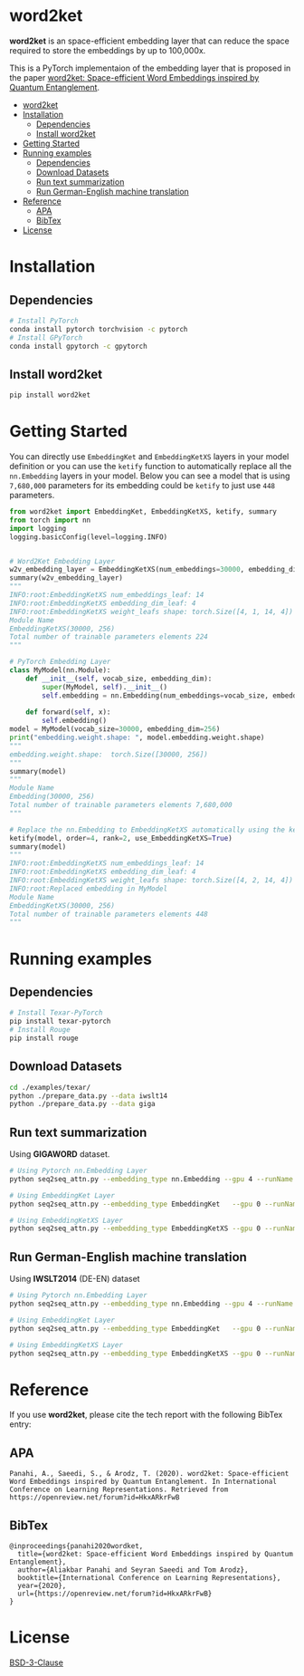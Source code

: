 # word2ket
**word2ket** is an space-efficient embedding layer that can reduce the space required to store the embeddings by up to 100,000x.

This is a PyTorch implementaion of the embedding layer that is proposed in the paper [word2ket: Space-efficient Word Embeddings inspired by Quantum Entanglement](https://arxiv.org/abs/1911.04975). 

- [word2ket](#word2ket)
- [Installation](#installation)
  - [Dependencies](#dependencies)
  - [Install word2ket](#install-word2ket)
- [Getting Started](#getting-started)
- [Running examples](#running-examples)
  - [Dependencies](#dependencies-1)
  - [Download Datasets](#download-datasets)
  - [Run text summarization](#run-text-summarization)
  - [Run German-English machine translation](#run-german-english-machine-translation)
- [Reference](#reference)
  - [APA](#apa)
  - [BibTex](#bibtex)
- [License](#license)

# Installation
## Dependencies
```bash
# Install PyTorch
conda install pytorch torchvision -c pytorch
# Install GPyTorch
conda install gpytorch -c gpytorch
```
## Install word2ket
```bash
pip install word2ket
```
# Getting Started
You can directly use `EmbeddingKet` and `EmbeddingKetXS` layers in your model definition or you can use the `ketify` function to automatically replace all the `nn.Embedding` layers in your model. Below you can see a model that is using `7,680,000` parameters for its embedding could be `ketify` to just use `448` parameters.

```python
from word2ket import EmbeddingKet, EmbeddingKetXS, ketify, summary
from torch import nn
import logging
logging.basicConfig(level=logging.INFO)


# Word2Ket Embedding Layer
w2v_embedding_layer = EmbeddingKetXS(num_embeddings=30000, embedding_dim=256, order=4, rank=1)
summary(w2v_embedding_layer)
"""
INFO:root:EmbeddingKetXS num_embeddings_leaf: 14
INFO:root:EmbeddingKetXS embedding_dim_leaf: 4
INFO:root:EmbeddingKetXS weight_leafs shape: torch.Size([4, 1, 14, 4])
Module Name                                                                           Total Parameters  Trainable Parameters # Elements in Trainable Parametrs       
EmbeddingKetXS(30000, 256)                                                            1                 1                    224                                     
Total number of trainable parameters elements 224
"""

# PyTorch Embedding Layer
class MyModel(nn.Module):
    def __init__(self, vocab_size, embedding_dim):
        super(MyModel, self).__init__()
        self.embedding = nn.Embedding(num_embeddings=vocab_size, embedding_dim=embedding_dim)
    
    def forward(self, x):
        self.embedding()
model = MyModel(vocab_size=30000, embedding_dim=256)
print("embedding.weight.shape: ", model.embedding.weight.shape)
"""
embedding.weight.shape:  torch.Size([30000, 256])
"""
summary(model)
"""
Module Name                                                                           Total Parameters  Trainable Parameters # Elements in Trainable Parametrs       
Embedding(30000, 256)                                                                 1                 1                    7,680,000                               
Total number of trainable parameters elements 7,680,000
"""

# Replace the nn.Embedding to EmbeddingKetXS automatically using the ketify function.
ketify(model, order=4, rank=2, use_EmbeddingKetXS=True)
summary(model)
"""
INFO:root:EmbeddingKetXS num_embeddings_leaf: 14
INFO:root:EmbeddingKetXS embedding_dim_leaf: 4
INFO:root:EmbeddingKetXS weight_leafs shape: torch.Size([4, 2, 14, 4])
INFO:root:Replaced embedding in MyModel
Module Name                                                                           Total Parameters  Trainable Parameters # Elements in Trainable Parametrs       
EmbeddingKetXS(30000, 256)                                                            1                 1                    448                                     
Total number of trainable parameters elements 448
"""
```

# Running examples
## Dependencies
```bash
# Install Texar-PyTorch
pip install texar-pytorch
# Install Rouge
pip install rouge
```

## Download Datasets
```bash
cd ./examples/texar/
python ./prepare_data.py --data iwslt14
python ./prepare_data.py --data giga
```

## Run text summarization
Using **GIGAWORD** dataset.
```bash
# Using Pytorch nn.Embedding Layer
python seq2seq_attn.py --embedding_type nn.Embedding --gpu 4 --runName G_000 --config-model config_model --config-data config_giga

# Using EmbeddingKet Layer
python seq2seq_attn.py --embedding_type EmbeddingKet   --gpu 0 --runName V2K_G_000    --logdir V2K    --config-model config_model --config-data config_giga --order 4 --rank 1

# Using EmbeddingKetXS Layer
python seq2seq_attn.py --embedding_type EmbeddingKetXS --gpu 0 --runName V2K_XS_G_000 --logdir V2K_XS --config-model config_model --config-data config_giga --order 4 --rank 1
```

## Run German-English machine translation
Using **IWSLT2014** (DE-EN) dataset
```bash
# Using Pytorch nn.Embedding Layer
python seq2seq_attn.py --embedding_type nn.Embedding --gpu 4 --runName I_000 --config-model config_model --config-data config_iwslt14

# Using EmbeddingKet Layer
python seq2seq_attn.py --embedding_type EmbeddingKet   --gpu 0 --runName V2K_I_000    --logdir V2K    --config-model config_model --config-data config_iwslt14 --order 4 --rank 1

# Using EmbeddingKetXS Layer
python seq2seq_attn.py --embedding_type EmbeddingKetXS --gpu 0 --runName V2K_XS_I_000 --logdir V2K_XS --config-model config_model --config-data config_iwslt14 --order 4 --rank 1

```


# Reference
If you use **word2ket**, please cite the tech report with the following BibTex entry:

## APA
```
Panahi, A., Saeedi, S., & Arodz, T. (2020). word2ket: Space-efficient Word Embeddings inspired by Quantum Entanglement. In International Conference on Learning Representations. Retrieved from https://openreview.net/forum?id=HkxARkrFwB
```

## BibTex
```
@inproceedings{panahi2020wordket,
  title={word2ket: Space-efficient Word Embeddings inspired by Quantum Entanglement},
  author={Aliakbar Panahi and Seyran Saeedi and Tom Arodz},
  booktitle={International Conference on Learning Representations},
  year={2020},
  url={https://openreview.net/forum?id=HkxARkrFwB}
}
```
# License
[BSD-3-Clause](./LICENSE)


